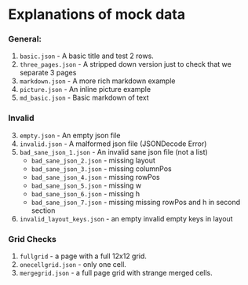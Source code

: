 # Explanations of mock data

### General:
1) `basic.json` - A basic title and test 2 rows.
2) `three_pages.json` - A stripped down version just to check that we separate 3 pages
3) `markdown.json` - A more rich markdown example
4) `picture.json` - An inline picture example
5) `md_basic.json` - Basic markdown of text

### Invalid
3) `empty.json` - An empty json file
4) `invalid.json` - A malformed json file (JSONDecode Error)
5) `bad_sane_json_1.json` - An invalid sane json file (not a list)
   - `bad_sane_json_2.json` - missing layout
   - `bad_sane_json_3.json` - missing columnPos
   - `bad_sane_json_4.json` - missing rowPos
   - `bad_sane_json_5.json` - missing w
   - `bad_sane_json_6.json` - missing h
   - `bad_sane_json_7.json` - missing missing rowPos and h in second section 
6) `invalid_layout_keys.json` - an empty invalid empty keys in layout

### Grid Checks
1) `fullgrid` - a page with a full 12x12 grid.
7) `onecellgrid.json` - only one cell.
8) `mergegrid.json` - a full page grid with strange merged cells.

